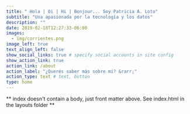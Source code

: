 ```yaml
---
title: " Hola | Oi | Hi | Bonjour... Soy Patricia A. Loto"
subtitle: "Una apasionada por la tecnología y los datos"
description: ""
date: 2019-02-18T12:27:33-06:00
images:
  - img/corrientes.png
image_left: true
text_align_left: false
show_social_links: true # specify social accounts in site config
show_action_link: true
action_link: /about
action_label: "¿Querés saber más sobre mí? &rarr;"
action_type: text # text, button
type: home
---
```


** index doesn't contain a body, just front matter above.
See index.html in the layouts folder **
